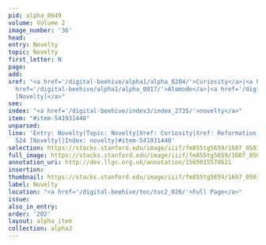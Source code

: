 ```yaml
---
pid: alpha_0649
volume: Volume 2
image_number: '36'
head:
entry: Novelty
topic: Novelty
first_letter: N
page:
add:
xref: "<a href='/digital-beehive/alpha1/alpha_0204/'>Curiosity</a>|<a href='/digital-beehive/alpha4/alpha_0787/'>Reformation</a>|<a
  href='/digital-beehive/alpha1/alpha_0017/'>Alamode</a>|<a href='/digital-beehive/num3/num_0657/'>524
  [Novelty]</a>"
see:
index: "<a href='/digital-beehive/index3/index_2735/'>novelty</a>"
item: "#item-541931440"
unparsed:
line: 'Entry: Novelty|Topic: Novelty|Xref: Curiosity|Xref: Reformation|Xref: Alamode|Xref:
  524 [Novelty]|Index: novelty|#item-541931440'
selection: https://stacks.stanford.edu/image/iiif/fm855tg5659/1607_0503/763,3028,3007,494/full/0/default.jpg
full_image: https://stacks.stanford.edu/image/iiif/fm855tg5659/1607_0503/full/full/0/default.jpg
annotation_uri: http://dev.llgc.org.uk/annotation/1565015578621
insertion:
thumbnail: https://stacks.stanford.edu/image/iiif/fm855tg5659/1607_0503/763,3028,600,180/250,/0/default.jpg
label: Novelty
location: "<a href='/digital-beehive/toc/toc2_026/'>Full Page</a>"
issue:
also_in_entry:
order: '202'
layout: alpha_item
collection: alpha3
---
```

